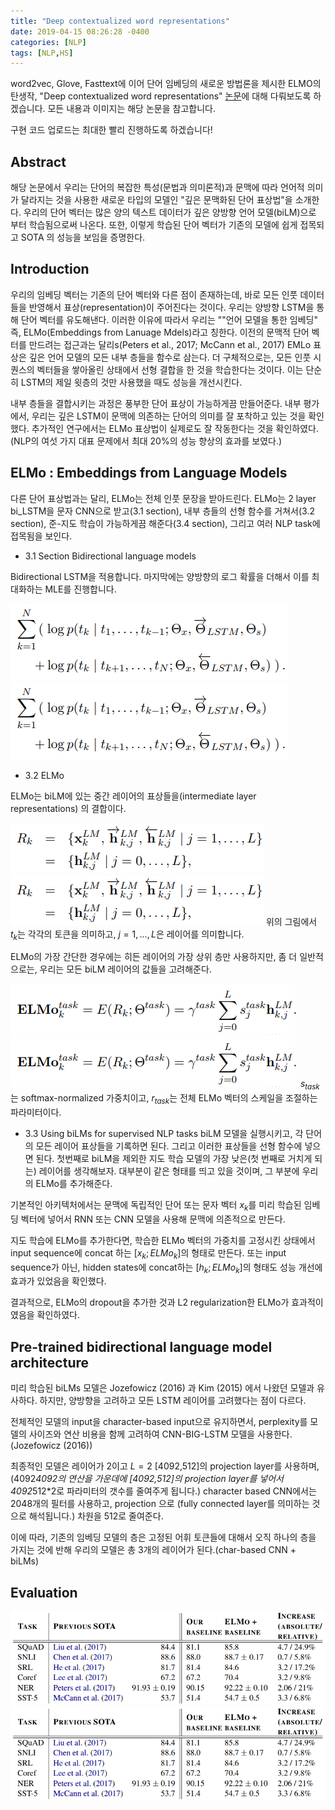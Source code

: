 ```yaml
---
title: "Deep contextualized word representations"
date: 2019-04-15 08:26:28 -0400
categories: [NLP]
tags: [NLP,HS]
---
```


word2vec, Glove, Fasttext에 이어 단어 임베딩의 새로운 방법론을 제시한 ELMO의 탄생작, "Deep contextualized word representations" [논문](https://arxiv.org/pdf/1802.05365.pdf)에 대해 다뤄보도록 하겠습니다. 모든 내용과 이미지는 해당 논문을 참고합니다.

구현 코드 업로드는 최대한 빨리 진행하도록 하겠습니다!

## Abstract

해당 논문에서 우리는 단어의 복잡한 특성(문법과 의미론적)과 문맥에 따라 언어적 의미가 달라지는 것을 사용한 새로운 타입의 모델인 "깊은 문맥화된 단어 표상법"을 소개한다. 우리의 단어 벡터는 많은 양의 텍스트 데이터가 깊은 양방향 언어 모델(biLM)으로 부터 학습됨으로써 나온다. 또한, 이렇게 학습된 단어 벡터가 기존의 모델에 쉽게 접목되고 SOTA 의 성능을 보임을 증명한다.

## Introduction

우리의 임베딩 벡터는 기존의 단어 벡터와 다른 점이 존재하는데, 바로 모든 인풋 데이터들을 반영해서 표상(representation)이 주어진다는 것이다. 우리는 양방향 LSTM을 통해 단어 벡터를 유도해낸다. 이러한 이유에 따라서 우리는 ""언어 모델을 통한 임베딩" 즉, ELMo(Embeddings from Lanuage Mdels)라고 칭한다. 이전의 문맥적 단어 벡터를 만드려는 접근과는 달리s(Peters et al., 2017; McCann et al., 2017) EMLo 표상은 깊은 언어 모델의 모든 내부 층들을 함수로 삼는다. 더 구체적으로는, 모든 인풋 시퀀스의 벡터들을 쌓아올린 상태에서 선형 결합을 한 것을 학습한다는 것이다. 이는 단순히 LSTM의 제일 윗층의 것만 사용했을 때도 성능을 개선시킨다.

내부 층들을 결합시키는 과정은 풍부한 단어 표상이 가능하게끔 만들어준다. 내부 평가에서, 우리는 깊은 LSTM이 문맥에 의존하는 단어의 의미를 잘 포착하고 있는 것을 확인했다. 추가적인 연구에서는 ELMo 표상법이 실제로도 잘 작동한다는 것을 확인하였다. (NLP의 여섯 가지 대표 문제에서 최대 20%의 성능 향상의 효과를 보였다.)

## ELMo : Embeddings from Language Models

다른 단어 표상법과는 달리, ELMo는 전체 인풋 문장을 받아드린다. ELMo는 2 layer bi_LSTM을 문자 CNN으로 받고(3.1 section), 내부 층들의 선형 함수를 거쳐서(3.2 section), 준-지도 학습이 가능하게끔 해준다(3.4 section), 그리고 여러 NLP task에 접목됨을 보인다.

- 3.1 Section Bidirectional language models

Bidirectional LSTM을 적용합니다. 마지막에는 양방향의 로그 확률을 더해서 이를 최대화하는 MLE를 진행합니다.

![](assets/markdown-img-paste-20190415002836472.png)
<img src = "/images/post_img/markdown-img-paste-20190415002836472.png">

- 3.2 ELMo

ELMo는 biLM에 있는 중간 레이어의 표상들을(intermediate layer representations) 의 결합이다.

![](assets/markdown-img-paste-20190415003119820.png)
<img src = "/images/post_img/markdown-img-paste-20190415003119820.png">
위의 그림에서 $t_{k}$는 각각의 토큰을 의미하고, $j=1,...,L$은 레이어를 의미합니다.

ELMo의 가장 간단한 경우에는 히든 레이어의 가장 상위 층만 사용하지만, 좀 더 일반적으로는, 우리는 모든 biLM 레이어의 값들을 고려해준다.

 ![](assets/markdown-img-paste-20190415003448147.png)
<img src = "/images/post_img/markdown-img-paste-20190415003448147.png">
$s_{task}$는 softmax-normalized 가중치이고, $r_{task}$는 전체 ELMo 벡터의 스케일을 조절하는 파라미터이다.

- 3.3 Using biLMs for supervised NLP tasks
biLM 모델을 실행시키고, 각 단어의 모든 레이어 표상들을 기록하면 된다. 그리고 이러한 표상들을 선형 함수에 넣으면 된다. 첫번째로 biLM을 제외한 지도 학습 모델의 가장 낮은(첫 번째로 거치게 되는) 레이어를 생각해보자. 대부분이 같은 형태를 띄고 있을 것이며, 그 부분에 우리의 ELMo를 추가해준다.

기본적인 아키텍처에서는 문맥에 독립적인 단어 또는 문자 벡터 $x_{k}$를 미리 학습된 임베딩 벡터에 넣어서 RNN 또는 CNN 모델을 사용해 문맥에 의존적으로 만든다.

지도 학습에 ELMo를 추가한다면, 학습한 ELMo 벡터의 가중치를 고정시킨 상태에서 input sequence에 concat 하는 $[x_{k};ELMo_{k}]$의 형태로 만든다. 또는 input sequence가 아닌, hidden states에 concat하는 $[h_{k};ELMo_{k}]$의 형태도 성능 개선에 효과가 있었음을 확인했다.

결과적으로, ELMo의 dropout을 추가한 것과 L2 regularization한 ELMo가 효과적이였음을 확인하였다.

## Pre-trained bidirectional language model architecture

미리 학습된 biLMs 모델은 Jozefowicz (2016) 과 Kim (2015) 에서 나왔던 모델과 유사하다. 하지만, 양방향을 고려하고 모든 LSTM 레이어를 고려했다는 점이 다르다.

전체적인 모델의 input을 character-based input으로 유지하면서, perplexity를 모델의 사이즈와 연산 비용을 함께 고려하여 CNN-BIG-LSTM 모델을 사용한다. (Jozefowicz (2016))

최종적인 모델은 레이어가 2이고 $L = 2$ [4092,512]의 projection layer를 사용하며,(4092*4092의 연산을 가운데에 [4092,512]의 projection layer를 넣어서 4092*512*2로 파라미터의 갯수를 줄여주게 됩니다.)
character based CNN에서는 2048개의 필터를 사용하고, projection 으로 (fully connected layer를 의미하는 것으로 해석됩니다.) 차원을 512로 줄여준다.

이에 따라, 기존의 임베딩 모델의 층은 고정된 어휘 토큰들에 대해서 오직 하나의 층을 가지는 것에 반해 우리의 모델은 총 3개의 레이어가 된다.(char-based CNN + biLMs)

## Evaluation

![](assets/markdown-img-paste-20190415013135588.png)
<img src = "/images/post_img/markdown-img-paste-20190415013135588.png">
